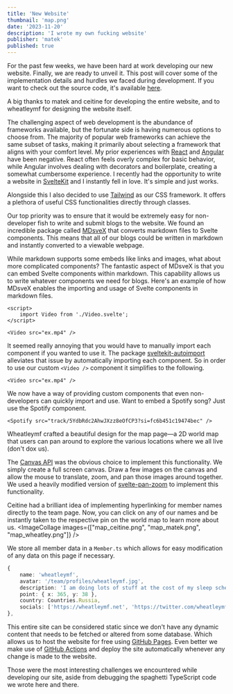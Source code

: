 ```yaml
---
title: 'New Website'
thumbnail: 'map.png'
date: '2023-11-20'
description: 'I wrote my own fucking website'
publisher: 'matek'
published: true
---
```


For the past few weeks, we have been hard at work developing our new website. Finally, we are ready to unveil it. This post will cover some of the implementation details and hurdles we faced during development. If you want to check out the source code, it's available [here](https://github.com/Small-Fish-Dev/small-fish-dev.github.io).

A big thanks to matek and ceitine for developing the entire website, and to wheatleymf for designing the website itself.

<Heading title="Selecting a Framework" caption="by matek" />

The challenging aspect of web development is the abundance of frameworks available, but the fortunate side is having numerous options to choose from. The majority of popular web frameworks can achieve the same subset of tasks, making it primarily about selecting a framework that aligns with your comfort level. My prior experiences with [React](https://react.dev/) and [Angular](https://angular.io/) have been negative. React often feels overly complex for basic behavior, while Angular involves dealing with decorators and boilerplate, creating a somewhat cumbersome experience. I recently had the opportunity to write a website in [SvelteKit](https://kit.svelte.dev/) and I instantly fell in love. It's simple and just works.

Alongside this I also decided to use [Tailwind](https://tailwindcss.com/) as our CSS framework. It offers a plethora of useful CSS functionalities directly through classes.

<Heading title="Blogs" caption="by matek and ceitine" />

Our top priority was to ensure that it would be extremely easy for non-developer fish to write and submit blogs to the website. We found an incredible package called [MDsveX](https://github.com/pngwn/MDsveX) that converts markdown files to Svelte components. This means that all of our blogs could be written in markdown and instantly converted to a viewable webpage.

While markdown supports some embeds like links and images, what about more complicated components? The fantastic aspect of MDsveX is that you can embed Svelte components within markdown. This capability allows us to write whatever components we need for blogs. Here's an example of how MDsveX enables the importing and usage of Svelte components in markdown files.

```svelte
<script>
	import Video from './Video.svelte';
</script>

<Video src="ex.mp4" />
```

It seemed really annoying that you would have to manually import each component if you wanted to use it. The package [sveltekit-autoimport](https://github.com/yuanchuan/sveltekit-autoimport) alleviates that issue by automatically importing each component. So in order to use our custom `<Video />` component it simplifies to the following.

```svelte
<Video src="ex.mp4" />
```

We now have a way of providing custom components that even non-developers can quickly import and use. Want to embed a Spotify song? Just use the Spotify component.

```svelte
<Spotify src="track/5YdbRdc2AhwJXzz8eOfCP3?si=fc6b451c19474bec" />
```

<Spotify src="track/5YdbRdc2AhwJXzz8eOfCP3?si=fc6b451c19474bec" />

<Heading title="Map" caption="by matek, ceitine, and wheatleymf" />

Wheatleymf crafted a beautiful design for the map page—a 2D world map that users can pan around to explore the various locations where we all live (don't dox us).

The [Canvas API](https://developer.mozilla.org/en-US/docs/Web/API/Canvas_API) was the obvious choice to implement this functionality. We simply create a full screen canvas. Draw a few images on the canvas and allow the mouse to translate, zoom, and pan those images around together. We used a heavily modified version of [svelte-pan-zoom](https://github.com/CaptainCodeman/svelte-pan-zoom#svelte-pan-zoom) to implement this functionality.

Ceitine had a brilliant idea of implementing hyperlinking for member names directly to the team page. Now, you can click on any of our names and be instantly taken to the respective pin on the world map to learn more about us.
<ImageCollage images={["map_ceitine.png", "map_matek.png", "map_wheatley.png"]} />

We store all member data in a `Member.ts` which allows for easy modification of any data on this page if necessary.

```ts
{
    name: 'wheatleymf',
    avatar: '/team/profiles/wheatleymf.jpg',
    description: 'I am doing lots of stuff at the cost of my sleep schedule.',
    point: { x: 365, y: 38 },
    country: Countries.Russia,
    socials: ['https://wheatleymf.net', 'https://twitter.com/wheatleymf']
},
```

<Heading title="Static Site" caption="by matek" />

This entire site can be considered static since we don't have any dynamic content that needs to be fetched or altered from some database. Which allows us to host the website for free using [GitHub Pages](https://pages.github.com/). Even better we make use of [GitHub Actions](https://github.com/Small-Fish-Dev/small-fish-dev.github.io/blob/main/.github/workflows/deploy.yml) and deploy the site automatically whenever any change is made to the website.

<Heading title="Conclusion" caption="by matek" />

Those were the most interesting challenges we encountered while developing our site, aside from debugging the spaghetti TypeScript code we wrote here and there.
